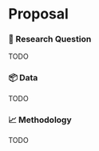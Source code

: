 # Proposal

### 🔎 Research Question

<!-- What is your research question? -->

TODO

### 📦 Data

<!-- What is the data that you will use? How many observations? How many variables? -->

TODO

### 📈 Methodology

<!-- What methods will you use? Why it is suitable for this dataset and question? -->

TODO
